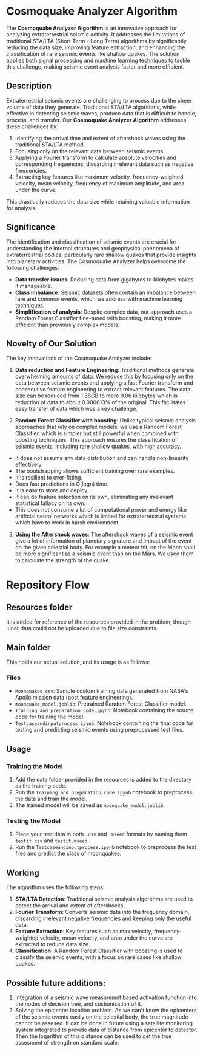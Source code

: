 # Cosmoquake Analyzer Algorithm

The **Cosmoquake Analyzer Algorithm** is an innovative approach for analyzing extraterrestrial seismic activity. It addresses the limitations of traditional STA/LTA (Short Term - Long Term) algorithms by significantly reducing the data size, improving feature extraction, and enhancing the classification of rare seismic events like shallow quakes. The solution applies both signal processing and machine learning techniques to tackle this challenge, making seismic event analysis faster and more efficient.

## Description

Extraterrestrial seismic events are challenging to process due to the sheer volume of data they generate. Traditional STA/LTA algorithms, while effective in detecting seismic waves, produce data that is difficult to handle, process, and transfer. Our **Cosmoquake Analyzer Algorithm** addresses these challenges by:

1. Identifying the arrival time and extent of aftershock waves using the traditional STA/LTA method.
2. Focusing only on the relevant data between seismic events.
3. Applying a Fourier transform to calculate absolute velocities and corresponding frequencies, discarding irrelevant data such as negative frequencies.
4. Extracting key features like maximum velocity, frequency-weighted velocity, mean velocity, frequency of maximum amplitude, and area under the curve.

This drastically reduces the data size while retaining valuable information for analysis.

## Significance

The identification and classification of seismic events are crucial for understanding the internal structures and geophysical phenomena of extraterrestrial bodies, particularly rare shallow quakes that provide insights into planetary activities. The Cosmoquake Analyzer helps overcome the following challenges:

- **Data transfer issues**: Reducing data from gigabytes to kilobytes makes it manageable.
- **Class imbalance**: Seismic datasets often contain an imbalance between rare and common events, which we address with machine learning techniques.
- **Simplification of analysis**: Despite complex data, our approach uses a Random Forest Classifier fine-tuned with boosting, making it more efficient than previously complex models.

## Novelty of Our Solution

The key innovations of the Cosmoquake Analyzer include:

1. **Data reduction and Feature Engineering**: Traditional methods generate overwhelming amounts of data. We reduce this by focusing only on the data between seismic events and applying a fast Fourier transform and consecutive feature engineering to extract relevant features. The data size can be reduced from 1.38GB to mere 9.06 kilobytes which is reduction of data to about 0.000613% of the original. This facilitates easy transfer of data which was a key challenge.
   
2. **Random Forest Classifier with boosting**: Unlike typical seismic analysis approaches that rely on complex models, we use a Random Forest Classifier, which is simpler but still powerful when combined with boosting techniques. This approach ensures the classification of seismic events, including rare shallow quakes, with high accuracy.
   
- It does not assume any data distribution and can handle non-linearity effectively.
- The bootstrapping allows sufficient training over rare examples.
- It is resilient to over-fitting.
- Does fast predictions in O(logn) time.
- It is easy to store and deploy.
- It can do feature selection on its own, eliminating any irrelevant statistical fallacy on its own.
- This does not consume a lot of computational power and energy like artificial neural networks which is limited for extraterrestrial systems which have to work in harsh environment.

3. **Using the Aftershock waves**: The aftershock waves of a seismic event give a lot of information of planetary signature and impact of the event on the given celestial body. For example a meteor hit, on the Moon shall be more significant as a seismic event than on the Mars. We used them to calculate the strength of the quake.


# Repository Flow
## Resources folder
It is added for reference of the resources provided in the problem, though lunar data could not be uploaded due to file size constraints.
## Main folder
This holds our actual solution, and its usage is as follows:
### Files

- `Moonquakes.csv`: Sample custom training data generated from NASA's Apollo mission data (post feature engineering).
- `moonquake_model.joblib`: Pretrained Random Forest Classifier model.
- `Training and preparation code.ipynb`: Notebook containing the source code for training the model.
- `Testcaseandinputprocess.ipynb`: Notebook containing the final code for testing and predicting seismic events using preprocessed test files.


## Usage

### Training the Model

1. Add the data folder provided in the resources is added to the directory as the training code.
2. Run the `Training and preparation code.ipynb` notebook to preprocess the data and train the model.
3. The trained model will be saved as `moonquake_model.joblib`.

### Testing the Model

1. Place your test data in both `.csv` and `.mseed` formats by naming them `testit.csv` and `testit.mseed`.
2. Run the `Testcaseandinputprocess.ipynb` notebook to preprocess the test files and predict the class of moonquakes.

## Working

The algorithm uses the following steps:

1. **STA/LTA Detection**: Traditional seismic analysis algorithms are used to detect the arrival and extent of aftershocks.
2. **Fourier Transform**: Converts seismic data into the frequency domain, discarding irrelevant negative frequencies and keeping only the useful data.
3. **Feature Extraction**: Key features such as max velocity, frequency-weighted velocity, mean velocity, and area under the curve are extracted to reduce data size.
4. **Classification**: A Random Forest Classifier with boosting is used to classify the seismic events, with a focus on rare cases like shallow quakes.

## Possible future additions:
1. Integration of a seismic wave measuremnt based activation function into the nodes of decision tree, and customisation of it.
2. Solving the epicenter location problem. As we can't know the epicenters of the seismic events easily on the celestial body, the true magnitude cannot be assesed. It can be done in future using a satellite monitoring system integrated to provide data of distance from epicenter to detector. Then the logarithm of this distance can be used to get the true assesment of strength on standard scale.

